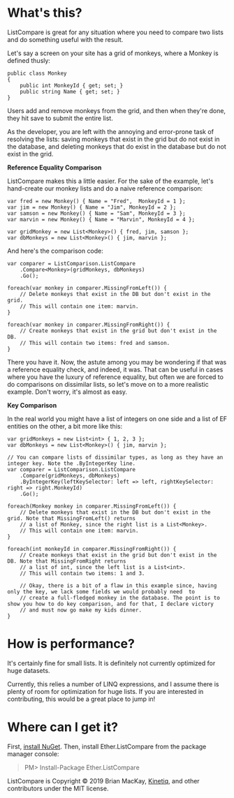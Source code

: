 What's this?
==============

ListCompare is great for any situation where you need to compare two lists and do something useful with the result. 

Let's say a screen on your site has a grid of monkeys, where a Monkey is defined thusly: 

    public class Monkey
    {
        public int MonkeyId { get; set; }
        public string Name { get; set; }
    }

Users add and remove monkeys from the grid, and then when they're done, they hit save to submit the entire list. 

As the developer, you are left with the annoying and error-prone task of resolving the lists: saving monkeys that exist in the grid but do not exist in the database, and deleting monkeys that do exist in the database but do not exist in the grid.

**Reference Equality Comparison**

ListCompare makes this a little easier. For the sake of the example, let's hand-create our monkey lists and do a naive reference comparison:  

	var fred = new Monkey() { Name = "Fred",  MonkeyId = 1 };
	var jim = new Monkey() { Name = "Jim", MonkeyId = 2 };
	var samson = new Monkey() { Name = "Sam", MonkeyId = 3 };
	var marvin = new Monkey() { Name = "Marvin", MonkeyId = 4 };

	var gridMonkey = new List<Monkey>() { fred, jim, samson }; 
	var dbMonkeys = new List<Monkey>() { jim, marvin };

And here's the comparison code:

	var comparer = ListComparison.ListCompare
		.Compare<Monkey>(gridMonkeys, dbMonkeys)
		.Go();

	foreach(var monkey in comparer.MissingFromLeft()) {
		// Delete monkeys that exist in the DB but don't exist in the grid.
		// This will contain one item: marvin. 
	}

	foreach(var monkey in comparer.MissingFromRight()) {
		// Create monkeys that exist in the grid but don't exist in the DB.
		// This will contain two items: fred and samson. 	
	}

There you have it. Now, the astute among you may be wondering if that was a reference equality check, and indeed, it was. That can be useful in cases where you have the luxury of reference equality, but often we are forced to do comparisons on dissimilar lists, so let's move on to a more realistic example. Don't worry, it's almost as easy.

**Key Comparison**

In the real world you might have a list of integers on one side and a list of EF entities on the other, a bit more like this:

	var gridMonkeys = new List<int> { 1, 2, 3 };
	var dbMonkeys = new List<Monkey>() { jim, marvin };

	// You can compare lists of dissimilar types, as long as they have an integer key. Note the .ByIntegerKey line.
	var comparer = ListComparison.ListCompare
		.Compare(gridMonkeys, dbMonkeys)
		.ByIntegerKey(leftKeySelector: left => left, rightKeySelector: right => right.MonkeyId)  
		.Go();

	foreach(Monkey monkey in comparer.MissingFromLeft()) {
		// Delete monkeys that exist in the DB but don't exist in the grid. Note that MissingFromLeft() returns 
		// a list of Monkey, since the right list is a List<Monkey>.
		// This will contain one item: marvin. 
	}

	foreach(int monkeyId in comparer.MissingFromRight()) {
		// Create monkeys that exist in the grid but don't exist in the DB. Note that MissingFromRight returns
		// a list of int, since the left list is a List<int>.
		// This will contain two items: 1 and 3.
    
		// Okay, there is a bit of a flaw in this example since, having only the key, we lack some fields we would probably need  to 
		// create a full-fledged monkey in the database. The point is to show you how to do key comparison, and for that, I declare victory
		// and must now go make my kids dinner.	
	}

How is performance?
==============
It's certainly fine for small lists. It is definitely not currently optimized for huge datasets.

Currently, this relies a number of LINQ expressions, and I assume there is plenty of room for optimization for huge lists. If you are interested in contributing, this would be a great place to jump in!

Where can I get it?
==============

First, <a href="http://docs.nuget.org/docs/start-here/installing-nuget">install NuGet</a>. Then, install Ether.ListCompare from the package manager console:

>PM> Install-Package Ether.ListCompare

ListCompare is Copyright © 2019 Brian MacKay, <a href="getkinetiq.com">Kinetiq</a>, and other contributors under the MIT license.
